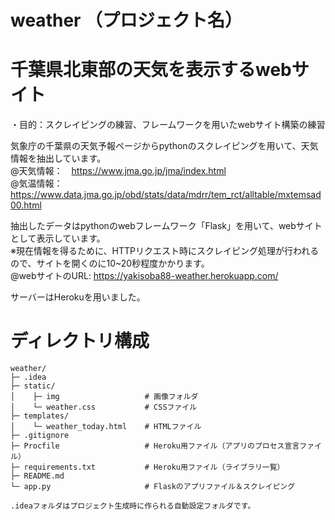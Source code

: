 # weather （プロジェクト名）
# 千葉県北東部の天気を表示するwebサイト
・目的：スクレイピングの練習、フレームワークを用いたwebサイト構築の練習

気象庁の千葉県の天気予報ページからpythonのスクレイピングを用いて、天気情報を抽出しています。  
@天気情報：　https://www.jma.go.jp/jma/index.html  
@気温情報：　https://www.data.jma.go.jp/obd/stats/data/mdrr/tem_rct/alltable/mxtemsad00.html  

抽出したデータはpythonのwebフレームワーク「Flask」を用いて、webサイトとして表示しています。  
※現在情報を得るために、HTTPリクエスト時にスクレイピング処理が行われるので、サイトを開くのに10~20秒程度かかります。  
@webサイトのURL:  https://yakisoba88-weather.herokuapp.com/

サーバーはHerokuを用いました。

# ディレクトリ構成
```
weather/
├─ .idea
├─ static/
│    ├─ img                   # 画像フォルダ
│    └─ weather.css           # CSSファイル
├─ templates/
│    └─ weather_today.html    # HTMLファイル
├─ .gitignore                 
├─ Procfile                   # Heroku用ファイル（アプリのプロセス宣言ファイル）
├─ requirements.txt           # Heroku用ファイル（ライブラリ一覧）
├─ README.md
└─ app.py                     # Flaskのアプリファイル＆スクレイピング

.ideaフォルダはプロジェクト生成時に作られる自動設定フォルダです。
```
